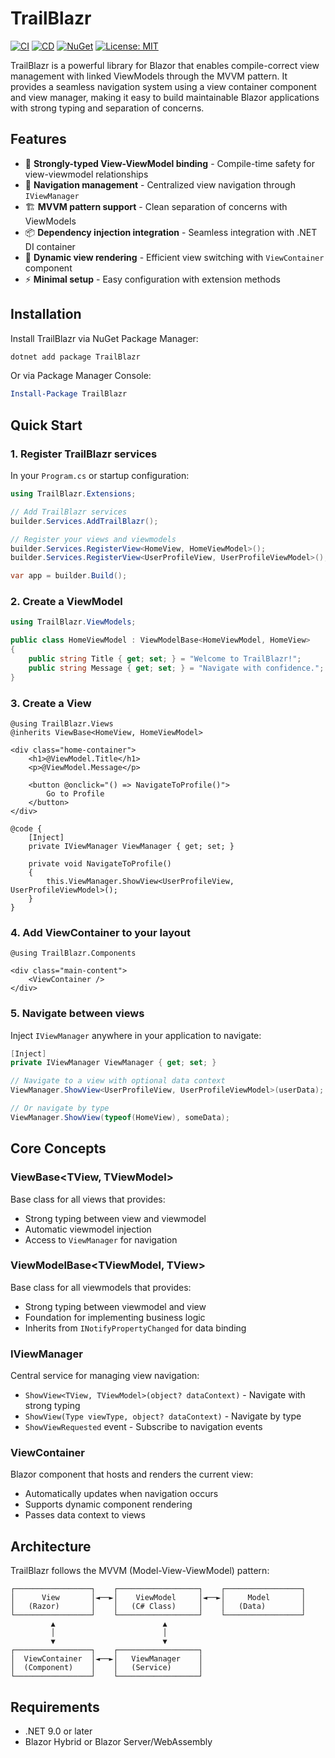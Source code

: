 ﻿# TrailBlazr

[![CI](https://github.com/AlexMacocian/TrailBlazr/actions/workflows/ci.yaml/badge.svg)](https://github.com/AlexMacocian/TrailBlazr/actions/workflows/ci.yaml)
[![CD](https://github.com/AlexMacocian/TrailBlazr/actions/workflows/cd.yaml/badge.svg)](https://github.com/AlexMacocian/TrailBlazr/actions/workflows/cd.yaml)
[![NuGet](https://img.shields.io/nuget/v/TrailBlazr.svg)](https://www.nuget.org/packages/TrailBlazr/)
[![License: MIT](https://img.shields.io/badge/License-MIT-green.svg)](https://opensource.org/licenses/MIT)

TrailBlazr is a powerful library for Blazor that enables compile-correct view management with linked ViewModels through the MVVM pattern. It provides a seamless navigation system using a view container component and view manager, making it easy to build maintainable Blazor applications with strong typing and separation of concerns.

## Features

- 🔗 **Strongly-typed View-ViewModel binding** - Compile-time safety for view-viewmodel relationships
- 🧭 **Navigation management** - Centralized view navigation through `IViewManager`
- 🏗️ **MVVM pattern support** - Clean separation of concerns with ViewModels
- 📦 **Dependency injection integration** - Seamless integration with .NET DI container
- 🎯 **Dynamic view rendering** - Efficient view switching with `ViewContainer` component
- ⚡ **Minimal setup** - Easy configuration with extension methods

## Installation

Install TrailBlazr via NuGet Package Manager:

```bash
dotnet add package TrailBlazr
```

Or via Package Manager Console:

```powershell
Install-Package TrailBlazr
```

## Quick Start

### 1. Register TrailBlazr services

In your `Program.cs` or startup configuration:

```csharp
using TrailBlazr.Extensions;

// Add TrailBlazr services
builder.Services.AddTrailBlazr();

// Register your views and viewmodels
builder.Services.RegisterView<HomeView, HomeViewModel>();
builder.Services.RegisterView<UserProfileView, UserProfileViewModel>();

var app = builder.Build();
```

### 2. Create a ViewModel

```csharp
using TrailBlazr.ViewModels;

public class HomeViewModel : ViewModelBase<HomeViewModel, HomeView>
{
    public string Title { get; set; } = "Welcome to TrailBlazr!";
    public string Message { get; set; } = "Navigate with confidence.";
}
```

### 3. Create a View

```razor
@using TrailBlazr.Views
@inherits ViewBase<HomeView, HomeViewModel>

<div class="home-container">
    <h1>@ViewModel.Title</h1>
    <p>@ViewModel.Message</p>
    
    <button @onclick="() => NavigateToProfile()">
        Go to Profile
    </button>
</div>

@code {
    [Inject]
    private IViewManager ViewManager { get; set; }

    private void NavigateToProfile()
    {
        this.ViewManager.ShowView<UserProfileView, UserProfileViewModel>();
    }
}
```

### 4. Add ViewContainer to your layout

```razor
@using TrailBlazr.Components

<div class="main-content">
    <ViewContainer />
</div>
```

### 5. Navigate between views

Inject `IViewManager` anywhere in your application to navigate:

```csharp
[Inject]
private IViewManager ViewManager { get; set; }

// Navigate to a view with optional data context
ViewManager.ShowView<UserProfileView, UserProfileViewModel>(userData);

// Or navigate by type
ViewManager.ShowView(typeof(HomeView), someData);
```

## Core Concepts

### ViewBase<TView, TViewModel>

Base class for all views that provides:
- Strong typing between view and viewmodel
- Automatic viewmodel injection
- Access to `ViewManager` for navigation

### ViewModelBase<TViewModel, TView>

Base class for all viewmodels that provides:
- Strong typing between viewmodel and view
- Foundation for implementing business logic
- Inherits from `INotifyPropertyChanged` for data binding

### IViewManager

Central service for managing view navigation:
- `ShowView<TView, TViewModel>(object? dataContext)` - Navigate with strong typing
- `ShowView(Type viewType, object? dataContext)` - Navigate by type
- `ShowViewRequested` event - Subscribe to navigation events

### ViewContainer

Blazor component that hosts and renders the current view:
- Automatically updates when navigation occurs
- Supports dynamic component rendering
- Passes data context to views

## Architecture

TrailBlazr follows the MVVM (Model-View-ViewModel) pattern:

```
┌─────────────────┐    ┌──────────────────┐    ┌─────────────────┐
│      View       │◄──►│    ViewModel     │◄──►│     Model       │
│   (Razor)       │    │   (C# Class)     │    │   (Data)        │
└─────────────────┘    └──────────────────┘    └─────────────────┘
         ▲                        ▲
         │                        │
         ▼                        ▼
┌─────────────────┐    ┌──────────────────┐
│  ViewContainer  │◄──►│   ViewManager    │
│  (Component)    │    │   (Service)      │
└─────────────────┘    └──────────────────┘
```

## Requirements

- .NET 9.0 or later
- Blazor Hybrid or Blazor Server/WebAssembly